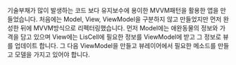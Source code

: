기술부채가 많이 발생하는 코드 보다 유지보수에 용이한 MVVM패턴을 활용한 앱을 만들었습니다. 
처음에는 Model, View, ViewModel을 구분하지 않고 만들었지만 먼저 완성한 뒤에 MVVM방식으로 리펙터링했습니다.
먼저 Model에는 애완동물의 정보와 가격을 담고 있으며 View에는 LisCell에 필요한 정보를 ViewModel에 받고 그 정보로 뷰를 업데이트 합니다.
그 다음 ViewModel을 만들고 뷰레이어에서 필요한 메소드를 만들고 모델을 가지고 있어야 합니다.
